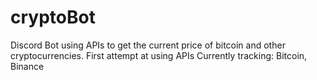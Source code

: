 # cryptoBot
Discord Bot using APIs to get the current price of bitcoin and other cryptocurrencies.
First attempt at using APIs
Currently tracking: Bitcoin, Binance 
